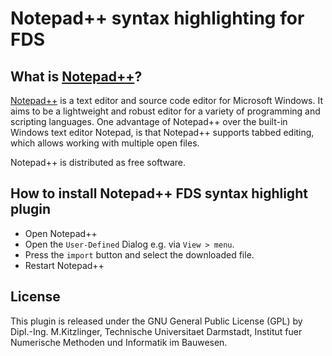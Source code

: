 # Notepad++ syntax highlighting for FDS

## What is [Notepad++](http://notepad-plus-plus.org/)?

[Notepad++](http://notepad-plus-plus.org/) is a text editor and source code editor for Microsoft Windows.
It aims to be a lightweight and robust editor for a variety of programming and scripting languages.
One advantage of Notepad++ over the built-in Windows text editor Notepad,
is that Notepad++ supports tabbed editing, which allows working with multiple open files.

Notepad++ is distributed as free software. 

## How to install Notepad++ FDS syntax highlight plugin

- Open Notepad++
- Open the `User-Defined` Dialog e.g. via `View > menu`.
- Press the `import` button and select the downloaded file.
- Restart Notepad++

## License

This plugin is released under the GNU General Public License (GPL)
by Dipl.-Ing. M.Kitzlinger, Technische Universitaet Darmstadt,
Institut fuer Numerische Methoden und Informatik im Bauwesen.

